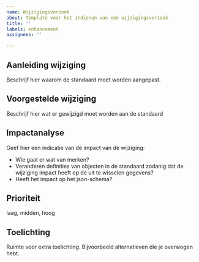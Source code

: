 ```yaml
---
name: Wijzigingsverzoek
about: Template voor het indienen van een wijzigingsverzoek
title: ''
labels: enhancement
assignees: ''

---
```


## Aanleiding wijziging
Beschrijf hier waarom de standaard moet worden aangepast.

## Voorgestelde wijziging
Beschrijf hier wat er gewijzigd moet worden aan de standaard

## Impactanalyse
Geef hier een indicatie van de impact van de wijziging:
- Wie gaat er wat van merken?
- Veranderen definities van objecten in de standaard zodanig dat de wijziging impact heeft op de uit te wisselen gegevens?
- Heeft het impact op het json-schema?

## Prioriteit
laag, midden, hoog

## Toelichting
Ruimte voor extra toelichting. Bijvoorbeeld alternatieven die je overwogen hebt.
